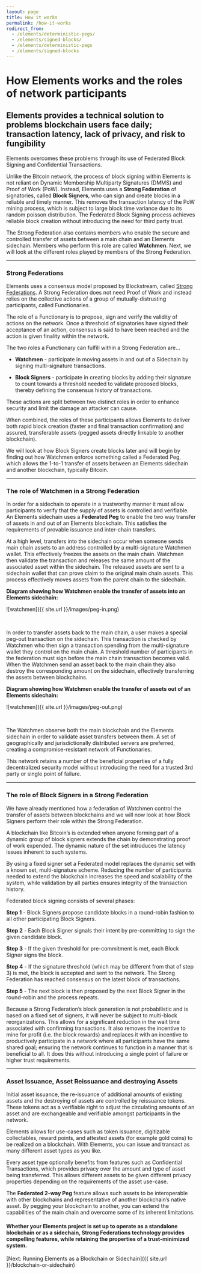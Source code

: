 ```yaml
---
layout: page
title: How it works
permalink: /how-it-works
redirect_from: 
  - /elements/deterministic-pegs/
  - /elements/signed-blocks/
  - /elements/deterministic-pegs
  - /elements/signed-blocks
---
```


# How Elements works and the roles of network participants

## Elements provides a technical solution to problems blockchain users face daily; transaction latency, lack of privacy, and risk to fungibility

Elements overcomes these problems through its use of Federated Block Signing and Confidential Transactions.

Unlike the Bitcoin network, the process of block signing within Elements is not reliant on Dynamic Membership Multiparty Signatures (DMMS) and Proof of Work (PoW). Instead, Elements uses a **Strong Federation** of signatories, called **Block Signers**, who can sign and create blocks in a reliable and timely manner. This removes the transaction latency of the PoW mining process, which is subject to large block time variance due to its random poisson distribution. The Federated Block Signing process achieves reliable block creation without introducing the need for third party trust.
 
The Strong Federation also contains members who enable the secure and controlled transfer of assets between a main chain and an Elements sidechain. Members who perform this role are called **Watchmen**. Next, we will look at the different roles played by members of the Strong Federation.

* * * 
 
### Strong Federations
 
Elements uses a consensus model proposed by Blockstream, called [Strong Federations](https://blockstream.com/strong-federations.pdf). A Strong Federation does not need Proof of Work and instead relies on the collective actions of a group of mutually-distrusting participants, called Functionaries.
 
The role of a Functionary is to propose, sign and verify the validity of actions on the network. Once a threshold of signatories have signed their acceptance of an action, consensus is said to have been reached and the action is given finality within the network.
 
The two roles a Functionary can fulfill within a Strong Federation are...
 
* **Watchmen** - participate in moving assets in and out of a Sidechain by signing multi-signature transactions.
 
* **Block Signers** - participate in creating blocks by adding their signature to count towards a threshold needed to validate proposed blocks, thereby defining the consensus history of transactions.

These actions are split between two distinct roles in order to enhance security and limit the damage an attacker can cause.

When combined, the roles of these participants allows Elements to deliver both rapid block creation (faster and final transaction confirmation) and assured, transferable assets (pegged assets directly linkable to another blockchain).
 
We will look at how Block Signers create blocks later and will begin by finding out how Watchmen enforce something called a Federated Peg, which allows the 1-to-1 transfer of assets between an Elements sidechain and another blockchain, typically Bitcoin.

* * * 
<a id="federatedpeg"></a>
### The role of Watchmen in a Strong Federation

In order for a sidechain to operate in a trustworthy manner it must allow participants to verify that the supply of assets is controlled and verifiable. An Elements sidechain uses a **Federated Peg** to enable the two way transfer of assets in and out of an Elements blockchain. This satisfies the requirements of provable issuance and inter-chain transfers.
 
At a high level, transfers into the sidechain occur when someone sends main chain assets to an address controlled by a multi-signature Watchmen wallet. This effectively freezes the assets on the main chain. Watchmen then validate the transaction and releases the same amount of the associated asset within the sidechain. The released assets are sent to a sidechain wallet that can prove claim to the original main chain assets. This process effectively moves assets from the parent chain to the sidechain. 


**Diagram showing how Watchmen enable the transfer of assets into an Elements sidechain:**

![watchmen]({{ site.url }}/images/peg-in.png)

<br/>

In order to transfer assets back to the main chain, a user makes a special peg-out transaction on the sidechain. This transaction is checked by Watchmen who then sign a transaction spending from the multi-signature wallet they control on the main chain. A threshold number of participants in the federation must sign before the main chain transaction becomes valid. When the Watchmen send an asset back to the main chain they also destroy the corresponding amount on the sidechain, effectively transferring the assets between blockchains.

**Diagram showing how Watchmen enable the transfer of assets out of an Elements sidechain:**

![watchmen]({{ site.url }}/images/peg-out.png)

<br/>

The Watchmen observe both the main blockchain and the Elements sidechain in order to validate asset transfers between them. A set of geographically and jurisdictionally distributed servers are preferred, creating a compromise-resistant network of Functionaries.
 
This network retains a number of the beneficial properties of a fully decentralized security model without introducing the need for a trusted 3rd party or single point of failure.

* * * 
<a id="signedblocks"></a>
### The role of Block Signers in a Strong Federation

We have already mentioned how a federation of Watchmen control the transfer of assets between blockchains and we will now look at how Block Signers perform their role within the Strong Federation.
 
A blockchain like Bitcoin’s is extended when anyone forming part of a dynamic group of block signers extends the chain by demonstrating proof of work expended. The dynamic nature of the set introduces the latency issues inherent to such systems.
 
By using a fixed signer set a Federated model replaces the dynamic set with a known set, multi-signature scheme. Reducing the number of participants needed to extend the blockchain increases the speed and scalability of the system, while validation by all parties ensures integrity of the transaction history.
 
Federated block signing consists of several phases:
 
**Step 1** - Block Signers propose candidate blocks in a round-robin fashion to all other participating Block Signers.
 
**Step 2** - Each Block Signer signals their intent by pre-committing to sign the given candidate block.
 
**Step 3** - If the given threshold for pre-commitment is met, each Block Signer signs the block.
 
**Step 4** - If the signature threshold (which may be different from that of step 3) is met, the block is accepted and sent to the network. The Strong Federation has reached consensus on the latest block of transactions.
 
**Step 5** - The next block is then proposed by the next Block Signer in the round-robin and the process repeats.

Because a Strong Federation’s block generation is not probabilistic and is based on a fixed set of signers, it will never be subject to multi-block reorganizations. This allows for a significant reduction in the wait time associated with confirming transactions. It also removes the incentive to mine for profit (i.e. the block rewards) and replaces it with an incentive to productively participate in a network where all participants have the same shared goal; ensuring the network continues to function in a manner that is beneficial to all. It does this without introducing a single point of failure or higher trust requirements.
 
* * * 
 
### Asset Issuance, Asset Reissuance and destroying Assets

Initial asset issuance, the re-issuance of additional amounts of existing assets and the destroying of assets are controlled by reissuance tokens. These tokens act as a verifiable right to adjust the circulating amounts of an asset and are exchangeable and verifiable amongst participants in the network. 
 
Elements allows for use-cases such as token issuance, digitizable collectables, reward points, and attested assets (for example gold coins) to be realized on a blockchain. With Elements, you can issue and transact as many different asset types as you like. 
 
Every asset type optionally benefits from features such as Confidential Transactions, which provides privacy over the amount and type of asset being transferred. This allows different assets to be given different privacy properties depending on the requirements of the asset use-case.
 
The **Federated 2-way Peg** feature allows such assets to be interoperable with other blockchains and representative of another blockchain’s native asset. By pegging your blockchain to another, you can extend the capabilities of the main chain and overcome some of its inherent limitations.

#### Whether your Elements project is set up to operate as a standalone blockchain or as a sidechain, Strong Federations technology provides compelling features, while retaining the properties of a trust-minimized system.

[Next: Running Elements as a Blockchain or Sidechain]({{ site.url }}/blockchain-or-sidechain)
